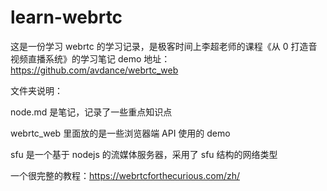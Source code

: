 # learn-webrtc

这是一份学习 webrtc 的学习记录，是极客时间上李超老师的课程《从 0 打造音视频直播系统》的学习笔记
demo 地址：https://github.com/avdance/webrtc_web

文件夹说明：

node.md 是笔记，记录了一些重点知识点

webrtc_web 里面放的是一些浏览器端 API 使用的 demo

sfu 是一个基于 nodejs 的流媒体服务器，采用了 sfu 结构的网络类型

一个很完整的教程：https://webrtcforthecurious.com/zh/
